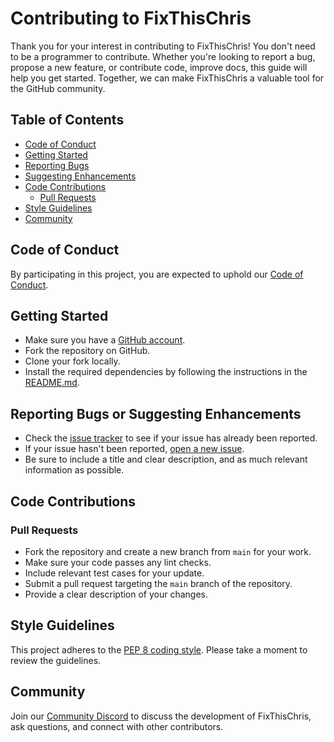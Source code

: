 
# Contributing to FixThisChris

Thank you for your interest in contributing to FixThisChris! You don't need to be a programmer to contribute. Whether you're looking to report a bug, propose a new feature, or contribute code, improve docs, this guide will help you get started. Together, we can make FixThisChris a valuable tool for the GitHub community.

## Table of Contents

- [Code of Conduct](#code-of-conduct)
- [Getting Started](#getting-started)
- [Reporting Bugs](#reporting-bugs)
- [Suggesting Enhancements](#suggesting-enhancements)
- [Code Contributions](#code-contributions)
    - [Pull Requests](#pull-requests)
- [Style Guidelines](#style-guidelines)
- [Community](#community)

## Code of Conduct

By participating in this project, you are expected to uphold our [Code of Conduct](CODE_OF_CONDUCT.md).

## Getting Started

- Make sure you have a [GitHub account](https://github.com/signup).
- Fork the repository on GitHub.
- Clone your fork locally.
- Install the required dependencies by following the instructions in the [README.md](README.md).

## Reporting Bugs or Suggesting Enhancements

- Check the [issue tracker](https://github.com/vivasvan1/fixThisChris/issues) to see if your issue has already been reported.
- If your issue hasn't been reported, [open a new issue](https://github.com/vivasvan1/fixThisChris/issues/new).
- Be sure to include a title and clear description, and as much relevant information as possible.

## Code Contributions

### Pull Requests

- Fork the repository and create a new branch from `main` for your work.
- Make sure your code passes any lint checks.
- Include relevant test cases for your update.
- Submit a pull request targeting the `main` branch of the repository.
- Provide a clear description of your changes.

## Style Guidelines

This project adheres to the [PEP 8 coding style](https://www.python.org/dev/peps/pep-0008/). Please take a moment to review the guidelines.

## Community

Join our [Community Discord](https://discord.gg/ZtRwXYjyrz) to discuss the development of FixThisChris, ask questions, and connect with other contributors.
